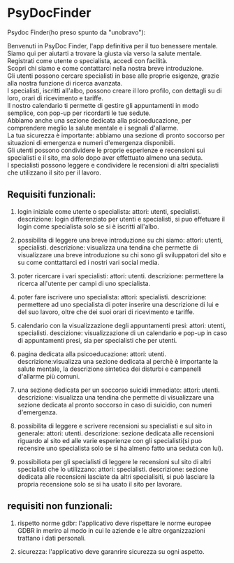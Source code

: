 # PsyDocFinder
Psydoc Finder(ho preso spunto da "unobravo"):

Benvenuti in PsyDoc Finder, l'app definitiva per il tuo benessere mentale.<br>
Siamo qui per aiutarti a trovare la giusta via verso la salute mentale.<br>
Registrati come utente o specialista, accedi con facilità.<br>
Scopri chi siamo e come contattarci nella nostra breve introduzione.<br>
Gli utenti possono cercare specialisti in base alle proprie esigenze, grazie alla nostra funzione di ricerca avanzata.<br>
I specialisti, iscritti all'albo, possono creare il loro profilo, con dettagli su di loro, orari di ricevimento e tariffe.<br>
Il nostro calendario ti permette di gestire gli appuntamenti in modo semplice, con pop-up per ricordarti le tue sedute.<br> 
Abbiamo anche una sezione dedicata alla psicoeducazione, per comprendere meglio la salute mentale e i segnali d'allarme.<br>
La tua sicurezza è importante: abbiamo una sezione di pronto soccorso per situazioni di emergenza e numeri d'emergenza disponibili.<br> 
Gli utenti possono condividere le proprie esperienze e recensioni sui specialisti e il sito, ma solo dopo aver effettuato almeno una seduta.<br> 
I specialisti possono leggere e condividere le recensioni di altri specialisti che utilizzano il sito per il lavoro.<br>


## Requisiti funzionali:

1) login iniziale come utente o specialista:
	attori:	utenti, specialisti.
	descrizione: login differenziato per utenti e specialisti, si puo effetuare il login come specialista solo se si è iscritti all'albo.

2) possibilita di leggere una breve introduzione su chi siamo:
	attori: utenti, specialisti.
	descrizione: visualizza una tendina che permette di visualizzare una breve introduzione su chi sono gli sviluppatori del sito e su come conttattarci ed i nostri vari social media.

3) poter ricercare i vari specialisti:
	attori: utenti.
	descrizione: permettere la ricerca all'utente per campi di uno specialista.

4) poter fare iscrivere uno specialista:
	attori: specialisti.
	descrizione: permettere ad uno specialista di poter inserire una descrizione di lui e del suo lavoro, oltre che dei suoi orari di ricevimento e tariffe.

5) calendario con la visualizzazione degli appuntamenti presi:
	attori: utenti, specialisti.
	descizione: visualizzazione di un calendario e pop-up in caso di appuntamenti presi, sia per specialisti che per utenti.

6) pagina dedicata alla psicoeducazione:
	attori: utenti.
	descrizione:visualizza una sezione dedicata al perchè è importante la salute mentale, la descrizione sintetica dei disturbi e campanelli d'allarme più comuni.

7) una sezione dedicata per un soccorso suicidi immediato:
	attori: utenti.
	descrizione: visualizza una tendina che permette di visualizzare una sezione dedicata al pronto soccorso in caso di suicidio, con numeri d'emergenza.

8) possibilita di leggere e scrivere recensioni su specialisti e sul sito in generale:
	attori: utenti.
	descrizione: sezione dedicata alle recensioni riguardo al sito ed alle varie esperienze con gli specialisti(si puo recensire uno specialista solo se si ha almeno fatto una seduta con lui).

9) possibiliota per gli specialisti di leggere le recensioni sul sito di altri specialisti che lo utilizzano:
	attori: specialisti.
	descrizione: sezione dedicata alle recensioni lasciate da altri specialisiti, si può lasciare la propria recensione solo se si ha usato il sito per lavorare.

## requisiti non funzionali:

1) rispetto norme gdbr:
	l'applicativo deve rispettare le norme europee GDBR in meriro al modo in cui le aziende e le altre organizzazioni trattano i dati personali.
	
2) sicurezza:
	l'applicativo deve garanrire sicurezza su ogni aspetto.
